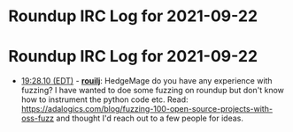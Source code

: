 # Roundup IRC Log for 2021-09-22 #
# Roundup IRC Log for 2021-09-22
* <a href="#19:28.10" id="19:28.10">19:28.10 (EDT)</a> - __[rouilj](https://github.com/rouilj)__: HedgeMage do you have any experience with fuzzing? I have wanted to doe some fuzzing on roundup but don't know how to instrument the python code etc. Read: <https://adalogics.com/blog/fuzzing-100-open-source-projects-with-oss-fuzz> and thought I'd reach out to a few people for ideas.
